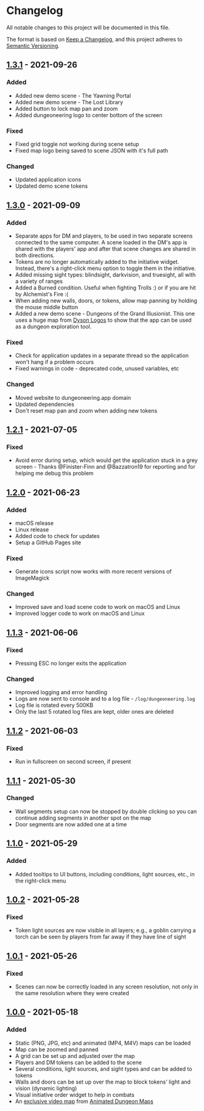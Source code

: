 # Changelog

All notable changes to this project will be documented in this file.

The format is based on [Keep a Changelog][1], and this project adheres to
[Semantic Versioning][2].

## [1.3.1] - 2021-09-26

### Added

- Added new demo scene - The Yawning Portal
- Added new demo scene - The Lost Library
- Added button to lock map pan and zoom
- Added dungeoneering logo to center bottom of the screen

### Fixed

- Fixed grid toggle not working during scene setup
- Fixed map logo being saved to scene JSON with it's full path

### Changed

- Updated application icons
- Updated demo scene tokens

## [1.3.0] - 2021-09-09

### Added

- Separate apps for DM and players, to be used in two separate screens
connected to the same computer. A scene loaded in the DM's app is shared with
the players' app and after that scene changes are shared in both directions.
- Tokens are no longer automatically added to the initiative widget. Instead,
there's a right-click menu option to toggle them in the initiative.
- Added missing sight types: blindsight, darkvision, and truesight, all with a
variety of ranges
- Added a Burned condition. Useful when fighting Trolls :) or if you are hit by
Alchemist's Fire :(
- When adding new walls, doors, or tokens, allow map panning by holding the
mouse middle button
- Added a new demo scene - Dungeons of the Grand Illusionist. This one uses a
huge map from [Dyson Logos][5] to show that the app can be used as a dungeon
exploration tool.

### Fixed

- Check for application updates in a separate thread so the application won't
hang if a problem occurs
- Fixed warnings in code - deprecated code, unused variables, etc

### Changed

- Moved website to dungeoneering.app domain
- Updated dependencies
- Don't reset map pan and zoom when adding new tokens

## [1.2.1] - 2021-07-05

### Fixed

- Avoid error during setup, which would get the application stuck in a grey
screen - Thanks @Finister-Finn and @Bazzatron19 for reporting and for helping
me debug this problem

## [1.2.0] - 2021-06-23

### Added

- macOS release
- Linux release
- Added code to check for updates
- Setup a GitHub Pages site

### Fixed

- Generate icons script now works with more recent versions of ImageMagick

### Changed

- Improved save and load scene code to work on macOS and Linux
- Improved logger code to work on macOS and Linux

## [1.1.3] - 2021-06-06

### Fixed

- Pressing ESC no longer exits the application

### Changed

- Improved logging and error handling
- Logs are now sent to console and to a log file - `/log/dungeoneering.log`
- Log file is rotated every 500KB
- Only the last 5 rotated log files are kept, older ones are deleted

## [1.1.2] - 2021-06-03

### Fixed

- Run in fullscreen on second screen, if present

## [1.1.1] - 2021-05-30

### Changed

- Wall segments setup can now be stopped by double clicking so you can continue
adding segments in another spot on the map
- Door segments are now added one at a time

## [1.1.0] - 2021-05-29

### Added

- Added tooltips to UI buttons, including conditions, light sources, etc., in
the right-click menu

## [1.0.2] - 2021-05-28

### Fixed

- Token light sources are now visible in all layers; e.g., a goblin carrying a
torch can be seen by players from far away if they have line of sight

## [1.0.1] - 2021-05-26

### Fixed

- Scenes can now be correctly loaded in any screen resolution, not only in the
same resolution where they were created

## [1.0.0] - 2021-05-18

### Added

- Static (PNG, JPG, etc) and animated (MP4, M4V) maps can be loaded
- Map can be zoomed and panned
- A grid can be set up and adjusted over the map
- Players and DM tokens can be added to the scene
- Several conditions, light sources, and sight types and can be added to tokens
- Walls and doors can be set up over the map to block tokens' light and vision
(dynamic lighting)
- Visual initiative order widget to help in combats
- An [exclusive video map][3] from [Animated Dungeon Maps][4]

[unreleased]: https://github.com/luiscastilho/dungeoneering/compare/v1.3.1...HEAD
[1.3.1]: https://github.com/luiscastilho/dungeoneering/compare/v1.3.0...v1.3.1
[1.3.0]: https://github.com/luiscastilho/dungeoneering/compare/v1.2.1...v1.3.0
[1.2.1]: https://github.com/luiscastilho/dungeoneering/compare/v1.2.0...v1.2.1
[1.2.0]: https://github.com/luiscastilho/dungeoneering/compare/v1.1.3...v1.2.0
[1.1.3]: https://github.com/luiscastilho/dungeoneering/compare/v1.1.2...v1.1.3
[1.1.2]: https://github.com/luiscastilho/dungeoneering/compare/v1.1.1...v1.1.2
[1.1.1]: https://github.com/luiscastilho/dungeoneering/compare/v1.1.0...v1.1.1
[1.1.0]: https://github.com/luiscastilho/dungeoneering/compare/v1.0.2...v1.1.0
[1.0.2]: https://github.com/luiscastilho/dungeoneering/compare/v1.0.1...v1.0.2
[1.0.1]: https://github.com/luiscastilho/dungeoneering/compare/v1.0.0...v1.0.1
[1.0.0]: https://github.com/luiscastilho/dungeoneering/releases/tag/v1.0.0

[1]: https://keepachangelog.com/en/1.0.0/
[2]: https://semver.org/spec/v2.0.0.html
[3]: https://github.com/luiscastilho/dungeoneering/blob/main/dungeoneering/data/maps/Animated-SwordCoast.mp4
[4]: https://www.patreon.com/animatedmaps
[5]: https://www.patreon.com/dysonlogos
[6]: https://www.reddit.com/user/3DMAcademy/
[7]: https://www.wistedt.net/
